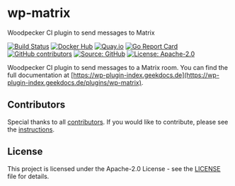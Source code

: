 # wp-matrix

Woodpecker CI plugin to send messages to Matrix

[![Build Status](https://ci.thegeeklab.de/api/badges/thegeeklab/wp-matrix/status.svg)](https://ci.thegeeklab.de/repos/thegeeklab/wp-matrix)
[![Docker Hub](https://img.shields.io/badge/dockerhub-latest-blue.svg?logo=docker&logoColor=white)](https://hub.docker.com/r/thegeeklab/wp-matrix)
[![Quay.io](https://img.shields.io/badge/quay-latest-blue.svg?logo=docker&logoColor=white)](https://quay.io/repository/thegeeklab/wp-matrix)
[![Go Report Card](https://goreportcard.com/badge/github.com/thegeeklab/wp-matrix)](https://goreportcard.com/report/github.com/thegeeklab/wp-matrix)
[![GitHub contributors](https://img.shields.io/github/contributors/thegeeklab/wp-matrix)](https://github.com/thegeeklab/wp-matrix/graphs/contributors)
[![Source: GitHub](https://img.shields.io/badge/source-github-blue.svg?logo=github&logoColor=white)](https://github.com/thegeeklab/wp-matrix)
[![License: Apache-2.0](https://img.shields.io/github/license/thegeeklab/wp-matrix)](https://github.com/thegeeklab/wp-matrix/blob/main/LICENSE)

Woodpecker CI plugin to send messages to a Matrix room. You can find the full documentation at [https://wp-plugin-index.geekdocs.de](https://wp-plugin-index.geekdocs.de/plugins/wp-matrix).

## Contributors

Special thanks to all [contributors](https://github.com/thegeeklab/wp-matrix/graphs/contributors). If you would like to contribute, please see the [instructions](https://github.com/thegeeklab/wp-matrix/blob/main/CONTRIBUTING.md).

## License

This project is licensed under the Apache-2.0 License - see the [LICENSE](https://github.com/thegeeklab/wp-matrix/blob/main/LICENSE) file for details.
